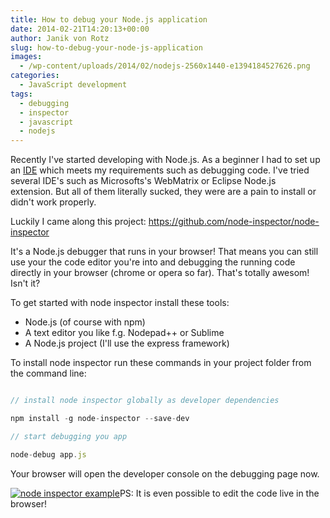 ```yaml
---
title: How to debug your Node.js application
date: 2014-02-21T14:20:13+00:00
author: Janik von Rotz
slug: how-to-debug-your-node-js-application
images:
  - /wp-content/uploads/2014/02/nodejs-2560x1440-e1394184527626.png
categories:
  - JavaScript development
tags:
  - debugging
  - inspector
  - javascript
  - nodejs
---
```

Recently I've started developing with Node.js. As a beginner I had to set up an <a href="https://en.wikipedia.org/wiki/Integrated_Development_Environment">IDE</a> which meets my requirements such as debugging code. I've tried several IDE's such as Microsofts's WebMatrix or Eclipse Node.js extension. But all of them literally sucked, they were are a pain to install or didn't work properly.

Luckily I came along this project: <a href="https://github.com/node-inspector/node-inspector">https://github.com/node-inspector/node-inspector</a>

<!--more-->

It's a Node.js debugger that runs in your browser! That means you can still use your the code editor you're into and debugging the running code directly in your browser (chrome or opera so far). That's totally awesom! Isn't it?

To get started with node inspector install these tools:

<ul>
    <li>Node.js (of course with npm)</li>
    <li>A text editor you like f.g. Nodepad++ or Sublime</li>
    <li>A Node.js project (I'll use the express framework)</li>
</ul>

To install node inspector run these commands in your project folder from the command line:

```js

// install node inspector globally as developer dependencies

npm install -g node-inspector --save-dev

// start debugging you app

node-debug app.js

```

Your browser will open the developer console on the debugging page now.

[![node inspector example](/wp-content/uploads/2014/02/node-inspector-example.jpg)](/wp-content/uploads/2014/02/node-inspector-example.jpg)PS: It is even possible to edit the code live in the browser!